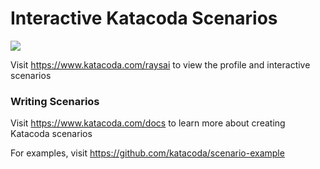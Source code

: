 # Interactive Katacoda Scenarios

[![](http://shields.katacoda.com/katacoda/raysai/count.svg)](https://www.katacoda.com/raysai "Get your profile on Katacoda.com")

Visit https://www.katacoda.com/raysai to view the profile and interactive scenarios

### Writing Scenarios
Visit https://www.katacoda.com/docs to learn more about creating Katacoda scenarios

For examples, visit https://github.com/katacoda/scenario-example
